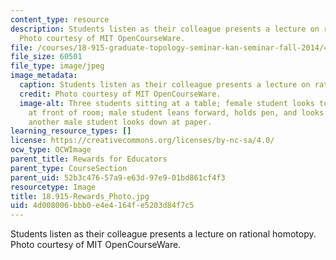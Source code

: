```yaml
---
content_type: resource
description: Students listen as their colleague presents a lecture on rational homotopy.
  Photo courtesy of MIT OpenCourseWare.
file: /courses/18-915-graduate-topology-seminar-kan-seminar-fall-2014/4d008006bbb0e4e4164fe5203d84f7c5_18.915-Rewards_Photo.jpg
file_size: 60501
file_type: image/jpeg
image_metadata:
  caption: Students listen as their colleague presents a lecture on rational homotopy.
  credit: Photo courtesy of MIT OpenCourseWare.
  image-alt: Three students sitting at a table; female student looks toward speaker
    at front of room; male student leans forward, holds pen, and looks toward speaker;
    another male student looks down at paper.
learning_resource_types: []
license: https://creativecommons.org/licenses/by-nc-sa/4.0/
ocw_type: OCWImage
parent_title: Rewards for Educators
parent_type: CourseSection
parent_uid: 52b3c476-57a9-e63d-97e9-01bd861cf4f3
resourcetype: Image
title: 18.915-Rewards_Photo.jpg
uid: 4d008006-bbb0-e4e4-164f-e5203d84f7c5
---
```

Students listen as their colleague presents a lecture on rational homotopy. Photo courtesy of MIT OpenCourseWare.